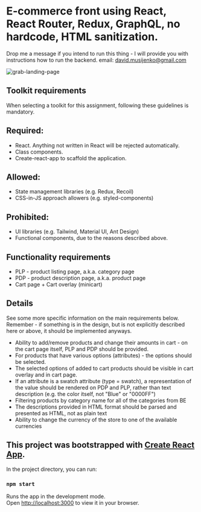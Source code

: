 # E-commerce front using React, React Router, Redux, GraphQL, no hardcode, HTML sanitization.

Drop me a message if you intend to run this thing - I will provide you with instructions how to run the backend.
email: david.musijenko@gmail.com

![grab-landing-page](https://github.com/DavidMusijenko/e-Store-Front/blob/main/Demo.gif)

## Toolkit requirements

When selecting a toolkit for this assignment, following these guidelines is mandatory.

## Required:

- React. Anything not written in React will be rejected automatically.
- Class components.
- Create-react-app to scaffold the application.

## Allowed:

- State management libraries (e.g. Redux, Recoil)
- CSS-in-JS approach allowers (e.g. styled-components)

## Prohibited:

- UI libraries (e.g. Tailwind, Material UI, Ant Design)
- Functional components, due to the reasons described above.

## Functionality requirements

- PLP - product listing page, a.k.a. category page
- PDP - product description page, a.k.a. product page
- Cart page + Cart overlay (minicart)

## Details

See some more specific information on the main requirements below. Remember - if something is in the design, but is not explicitly described here or above, it should be implemented anyways.

- Ability to add/remove products and change their amounts in cart - on the cart page itself, PLP and PDP should be provided.
- For products that have various options (attributes) - the options should be selected.
- The selected options of added to cart products should be visible in cart overlay and in cart page.
- If an attribute is a swatch attribute (type = swatch), a representation of the value should be rendered on PDP and PLP, rather than text description (e.g. the color itself, not "Blue" or "0000FF")
- Filtering products by category name for all of the categories from BE
- The descriptions provided in HTML format should be parsed and presented as HTML, not as plain text
- Ability to change the currency of the store to one of the available currencies


## This project was bootstrapped with [Create React App](https://github.com/facebook/create-react-app).

In the project directory, you can run:

### `npm start`

Runs the app in the development mode.\
Open [http://localhost:3000](http://localhost:3000) to view it in your browser.
